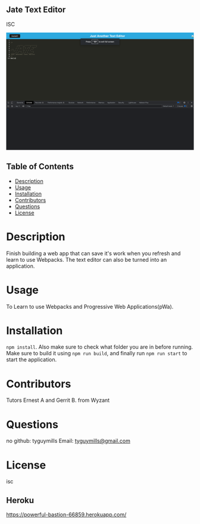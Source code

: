 ## Jate Text Editor
ISC

![Screenshot](./Assets/JateFromStateFarm.png)


## Table of Contents
- [Description](#description)
- [Usage](#usage)
- [Installation](#installation)
- [Contributors](#contributors)
- [Questions](#question)
- [License](#license)
    
        
# Description
Finish building a web app that can save it's work when you refresh and learn to use Webpacks. The text editor can also be turned into an application.
    
# Usage
To Learn to use Webpacks and Progressive Web Applications(pWa). 
    
# Installation
`npm install`. Also make sure to check what folder you are in before running. Make sure to build it using `npm run build`, and finally run `npm run start` to start the application.
    
# Contributors
Tutors Ernest A and Gerrit B. from Wyzant
    
# Questions
no
github: tyguymills
Email: tyguymills@gmail.com
    
# License
isc

## Heroku 
https://powerful-bastion-66859.herokuapp.com/ 